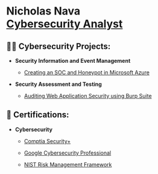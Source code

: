 <h1>Nicholas Nava
  <br/><a href="https://www.linkedin.com/in/nk-nava">Cybersecurity Analyst</a>

<h2>👨‍💻 Cybersecurity Projects:</h2>

- <b>Security Information and Event Management</b>

  - [Creating an SOC and Honeypot in Microsoft Azure](https://github.com/nicknava1/Soc-Honeypot)
 
- <b>Security Assessment and Testing</b>

  - [Auditing Web Application Security using Burp Suite](https://github.com/nicknava1/Burp-Suite)
    
<h2>📜 Certifications:</h2>

- <b>Cybersecurity</b>

  - [Comptia Security+](https://github.com/nicknava1/Certifications/blob/main/CompTIA%20Security%2B%20ce%20certificate.pdf)
    
  - [Google Cybersecurity Professional](https://github.com/nicknava1/Certifications/blob/main/Google%20Cybersecurity%20Professional.pdf)
    
  - [NIST Risk Management Framework](https://github.com/nicknava1/Certifications/blob/main/NIST%20RMF.pdf)
